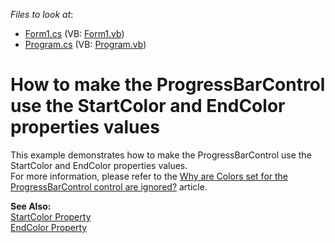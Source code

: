 <!-- default file list -->
*Files to look at*:

* [Form1.cs](./CS/Form1.cs) (VB: [Form1.vb](./VB/Form1.vb))
* [Program.cs](./CS/Program.cs) (VB: [Program.vb](./VB/Program.vb))
<!-- default file list end -->
# How to make the ProgressBarControl use the StartColor and EndColor properties values


<p>This example demonstrates how to make the ProgressBarControl use the StartColor and EndColor properties values. <br />
For more information, please refer to the <a href="https://www.devexpress.com/Support/Center/p/A965">Why are Colors set for the ProgressBarControl control are ignored?</a> article.</p><p><strong>See Also:</strong><br />
<a href="http://documentation.devexpress.com/#WindowsForms/DevExpressXtraEditorsRepositoryRepositoryItemBaseProgressBar_StartColortopic">StartColor Property</a><br />
<a href="http://documentation.devexpress.com/#WindowsForms/DevExpressXtraEditorsRepositoryRepositoryItemBaseProgressBar_EndColortopic">EndColor Property</a></p>

<br/>


